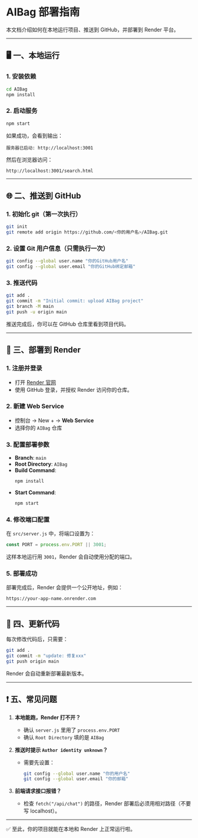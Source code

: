 # AIBag 部署指南

本文档介绍如何在本地运行项目、推送到 GitHub，并部署到 Render 平台。

---

## 🖥️ 一、本地运行

### 1. 安装依赖
```bash
cd AIBag
npm install
```

### 2. 启动服务
```bash
npm start
```

如果成功，会看到输出：
```
服务器已启动: http://localhost:3001
```

然后在浏览器访问：
```
http://localhost:3001/search.html
```

---

## 🌐 二、推送到 GitHub

### 1. 初始化 git（第一次执行）
```bash
git init
git remote add origin https://github.com/<你的用户名>/AIBag.git
```

### 2. 设置 Git 用户信息（只需执行一次）
```bash
git config --global user.name "你的GitHub用户名"
git config --global user.email "你的GitHub绑定邮箱"
```

### 3. 推送代码
```bash
git add .
git commit -m "Initial commit: upload AIBag project"
git branch -M main
git push -u origin main
```

推送完成后，你可以在 GitHub 仓库里看到项目代码。

---

## 🚀 三、部署到 Render

### 1. 注册并登录
- 打开 [Render 官网](https://render.com/)  
- 使用 GitHub 登录，并授权 Render 访问你的仓库。

### 2. 新建 Web Service
- 控制台 → New + → **Web Service**  
- 选择你的 `AIBag` 仓库  

### 3. 配置部署参数
- **Branch**: `main`  
- **Root Directory**: `AIBag`  
- **Build Command**:
  ```bash
  npm install
  ```
- **Start Command**:
  ```bash
  npm start
  ```

### 4. 修改端口配置
在 `src/server.js` 中，将端口设置为：
```js
const PORT = process.env.PORT || 3001;
```

这样本地运行用 `3001`，Render 会自动使用分配的端口。

### 5. 部署成功
部署完成后，Render 会提供一个公开地址，例如：
```
https://your-app-name.onrender.com
```

---

## 🔄 四、更新代码

每次修改代码后，只需要：
```bash
git add .
git commit -m "update: 修复xxx"
git push origin main
```

Render 会自动重新部署最新版本。

---

## ❗ 五、常见问题

1. **本地能跑，Render 打不开？**  
   - 确认 `server.js` 里用了 `process.env.PORT`  
   - 确认 `Root Directory` 填的是 `AIBag`  

2. **推送时提示 `Author identity unknown`？**  
   - 需要先设置：
     ```bash
     git config --global user.name "你的用户名"
     git config --global user.email "你的邮箱"
     ```

3. **前端请求接口报错？**  
   - 检查 `fetch("/api/chat")` 的路径，Render 部署后必须用相对路径（不要写 localhost）。

---

✅ 至此，你的项目就能在本地和 Render 上正常运行啦。
